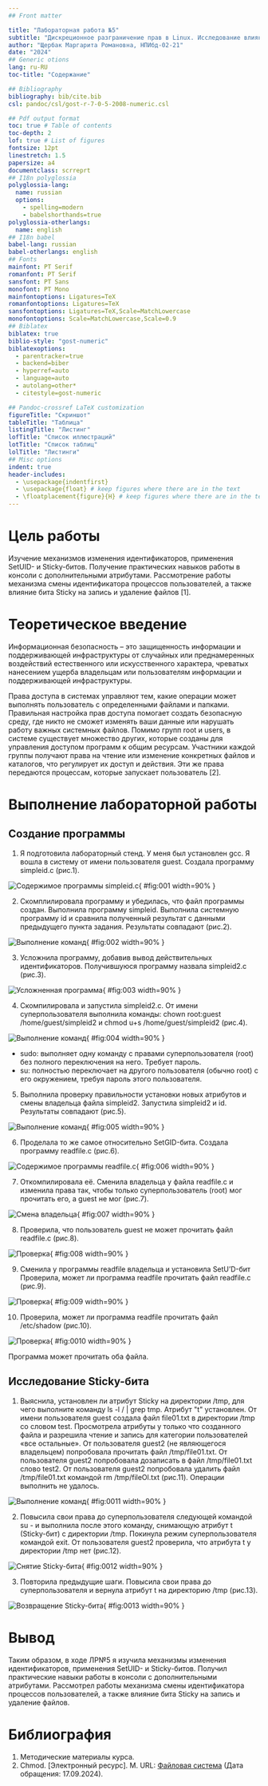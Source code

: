 ```yaml
---
## Front matter

title: "Лабораторная работа №5"
subtitle: "Дискреционное разграничение прав в Linux. Исследование влияния дополнительных атрибутов"
author: "Щербак Маргарита Романовна, НПИбд-02-21"
date: "2024"
## Generic otions
lang: ru-RU
toc-title: "Содержание"

## Bibliography
bibliography: bib/cite.bib
csl: pandoc/csl/gost-r-7-0-5-2008-numeric.csl

## Pdf output format
toc: true # Table of contents
toc-depth: 2
lof: true # List of figures
fontsize: 12pt
linestretch: 1.5
papersize: a4
documentclass: scrreprt
## I18n polyglossia
polyglossia-lang:
  name: russian
  options:
	- spelling=modern
	- babelshorthands=true
polyglossia-otherlangs:
  name: english
## I18n babel
babel-lang: russian
babel-otherlangs: english
## Fonts
mainfont: PT Serif
romanfont: PT Serif
sansfont: PT Sans
monofont: PT Mono
mainfontoptions: Ligatures=TeX
romanfontoptions: Ligatures=TeX
sansfontoptions: Ligatures=TeX,Scale=MatchLowercase
monofontoptions: Scale=MatchLowercase,Scale=0.9
## Biblatex
biblatex: true
biblio-style: "gost-numeric"
biblatexoptions:
  - parentracker=true
  - backend=biber
  - hyperref=auto
  - language=auto
  - autolang=other*
  - citestyle=gost-numeric

## Pandoc-crossref LaTeX customization
figureTitle: "Скриншот"
tableTitle: "Таблица"
listingTitle: "Листинг"
lofTitle: "Список иллюстраций"
lotTitle: "Список таблиц"
lolTitle: "Листинги"
## Misc options
indent: true
header-includes:
  - \usepackage{indentfirst}
  - \usepackage{float} # keep figures where there are in the text
  - \floatplacement{figure}{H} # keep figures where there are in the text
---
```


# Цель работы

Изучение механизмов изменения идентификаторов, применения SetUID- и Sticky-битов. Получение практических навыков работы в консоли с дополнительными атрибутами. Рассмотрение работы механизма смены идентификатора процессов пользователей, а также влияние бита Sticky на запись и удаление файлов [1].

# Теоретическое введение 

Информационная безопасность – это защищенность информации и поддерживающей инфраструктуры от случайных или преднамеренных воздействий естественного или искусственного характера, чреватых нанесением ущерба владельцам или пользователям информации и поддерживающей инфраструктуры.

Права доступа в системах управляют тем, какие операции может выполнять пользователь с определенными файлами и папками. Правильная настройка прав доступа помогает создать безопасную среду, где никто не сможет изменять ваши данные или нарушать работу важных системных файлов. Помимо групп root и users, в системе существует множество других, которые созданы для управления доступом программ к общим ресурсам. Участники каждой группы получают права на чтение или изменение конкретных файлов и каталогов, что регулирует их доступ и действия. Эти же права передаются процессам, которые запускает пользователь [2].

# Выполнение лабораторной работы

## Создание программы

1. Я подготовила лабораторный стенд. У меня был установлен gcc. Я вошла в систему от имени пользователя guest. Создала программу simpleid.c (рис.1).

![Содержимое программы simpleid.c](image/1.png){ #fig:001 width=90% }

2. Скомплилировала программу и убедилась, что файл программы создан. Выполнила программу simpleid. Выполнила системную программу id и сравнила полученный результат с данными предыдущего пункта задания. Результаты совпадают (рис.2).

![Выполнение команд](image/2.png){ #fig:002 width=90% }

3. Усложнила программу, добавив вывод действительных идентификаторов. Получившуюся программу назвала simpleid2.c (рис.3).

![Усложненная программа](image/3.png){ #fig:003 width=90% }

4. Скомпилировала и запустила simpleid2.c. От имени суперпользователя выполнила команды: chown root:guest /home/guest/simpleid2 и chmod u+s /home/guest/simpleid2 (рис.4).

![Выполнение команд](image/4.png){ #fig:004 width=90% }

- sudo: выполняет одну команду с правами суперпользователя (root) без полного переключения на него. Требует пароль.
- su: полностью переключает на другого пользователя (обычно root) с его окружением, требуя пароль этого пользователя.

5. Выполнила проверку правильности установки новых атрибутов и смены
владельца файла simpleid2. Запустила simpleid2 и id. Результаты совпадают (рис.5).

![Выполнение команд](image/5.png){ #fig:005 width=90% }

6. Проделала то же самое относительно SetGID-бита. Создала программу readfile.c (рис.6).

![Содержимое программы readfile.c](image/6.png){ #fig:006 width=90% }

7. Откомпилировала её. Сменила владельца у файла readfile.c и изменила права так, чтобы только суперпользователь (root) мог прочитать его, a guest не мог (рис.7).

![Смена владельца](image/7.png){ #fig:007 width=90% }

8. Проверила, что пользователь guest не может прочитать файл readfile.c (рис.8).

![Проверка](image/8.png){ #fig:008 width=90% }

9. Сменила у программы readfile владельца и установила SetU’D-бит Проверила, может ли программа readfile прочитать файл readfile.c (рис.9).

![Проверка](image/9.png){ #fig:009 width=90% }

10. Проверила, может ли программа readfile прочитать файл /etc/shadow (рис.10).

![Проверка](image/10.png){ #fig:0010 width=90% }

Программа может прочитать оба файла.

## Исследование Sticky-бита

1. Выяснила, установлен ли атрибут Sticky на директории /tmp, для чего выполните команду ls -l / | grep tmp. Атрибут "t" установлен. От имени пользователя guest создала файл file01.txt в директории /tmp
со словом test. Просмотрела атрибуты у только что созданного файла и разрешила чтение и запись для категории пользователей «все остальные». От пользователя guest2 (не являющегося владельцем) попробовала прочитать файл /tmp/file01.txt. От пользователя guest2 попробовала дозаписать в файл /tmp/file01.txt слово test2. От пользователя guest2 попробовала удалить файл /tmp/file01.txt командой
rm /tmp/fileOl.txt (рис.11). Операции выполнить не удалось.

![Выполнение команд](image/11.png){ #fig:0011 width=90% }

2. Повысила свои права до суперпользователя следующей командой su - и выполнила после этого команду, снимающую атрибут t (Sticky-бит) с директории /tmp. Покинула режим суперпользователя командой
exit. От пользователя guest2 проверила, что атрибута t у директории /tmp нет (рис.12).

![Снятие Sticky-бита](image/12.png){ #fig:0012 width=90% }

3. Повторила предыдущие шаги. Повысила свои права до суперпользователя и вернула атрибут t на директорию /tmp (рис.13).

![Возвращение Sticky-бита](image/13.png){ #fig:0013 width=90% }


# Вывод
Таким образом, в ходе ЛР№5 я изучила механизмы изменения идентификаторов, применения SetUID- и Sticky-битов. Получил практические навыки работы в консоли с дополнительными атрибутами. Рассмотрел работы механизма смены идентификатора процессов пользователей, а также влияние бита Sticky на запись и удаление файлов.

# Библиография

1. Методические материалы курса.
2. Chmod. [Электронный ресурс]. М. URL: [Файловая система](https://ru.wikipedia.org/wiki/Chmod) (Дата обращения: 17.09.2024).

